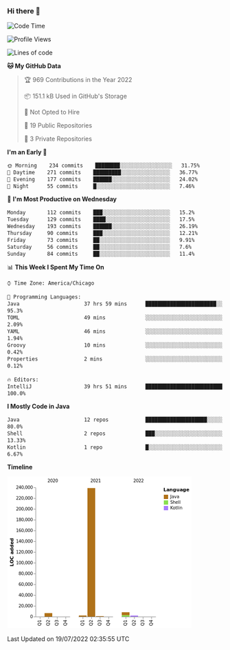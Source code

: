 ### Hi there 👋


<!--START_SECTION:waka-->
![Code Time](http://img.shields.io/badge/Code%20Time-2%2C407%20hrs%208%20mins-blue)

![Profile Views](http://img.shields.io/badge/Profile%20Views-13-blue)

![Lines of code](https://img.shields.io/badge/From%20Hello%20World%20I%27ve%20Written-259%20Thousand%20lines%20of%20code-blue)

**🐱 My GitHub Data** 

> 🏆 969 Contributions in the Year 2022
 > 
> 📦 151.1 kB Used in GitHub's Storage 
 > 
> 🚫 Not Opted to Hire
 > 
> 📜 19 Public Repositories 
 > 
> 🔑 3 Private Repositories  
 > 
**I'm an Early 🐤** 

```text
🌞 Morning    234 commits    ████████░░░░░░░░░░░░░░░░░   31.75% 
🌆 Daytime    271 commits    █████████░░░░░░░░░░░░░░░░   36.77% 
🌃 Evening    177 commits    ██████░░░░░░░░░░░░░░░░░░░   24.02% 
🌙 Night      55 commits     █░░░░░░░░░░░░░░░░░░░░░░░░   7.46%

```
📅 **I'm Most Productive on Wednesday** 

```text
Monday       112 commits    ███░░░░░░░░░░░░░░░░░░░░░░   15.2% 
Tuesday      129 commits    ████░░░░░░░░░░░░░░░░░░░░░   17.5% 
Wednesday    193 commits    ██████░░░░░░░░░░░░░░░░░░░   26.19% 
Thursday     90 commits     ███░░░░░░░░░░░░░░░░░░░░░░   12.21% 
Friday       73 commits     ██░░░░░░░░░░░░░░░░░░░░░░░   9.91% 
Saturday     56 commits     ██░░░░░░░░░░░░░░░░░░░░░░░   7.6% 
Sunday       84 commits     ██░░░░░░░░░░░░░░░░░░░░░░░   11.4%

```


📊 **This Week I Spent My Time On** 

```text
⌚︎ Time Zone: America/Chicago

💬 Programming Languages: 
Java                     37 hrs 59 mins      ███████████████████████░░   95.3% 
TOML                     49 mins             ░░░░░░░░░░░░░░░░░░░░░░░░░   2.09% 
YAML                     46 mins             ░░░░░░░░░░░░░░░░░░░░░░░░░   1.94% 
Groovy                   10 mins             ░░░░░░░░░░░░░░░░░░░░░░░░░   0.42% 
Properties               2 mins              ░░░░░░░░░░░░░░░░░░░░░░░░░   0.12%

🔥 Editors: 
IntelliJ                 39 hrs 51 mins      █████████████████████████   100.0%

```

**I Mostly Code in Java** 

```text
Java                     12 repos            ████████████████████░░░░░   80.0% 
Shell                    2 repos             ███░░░░░░░░░░░░░░░░░░░░░░   13.33% 
Kotlin                   1 repo              █░░░░░░░░░░░░░░░░░░░░░░░░   6.67%

```


**Timeline**

![Chart not found](https://raw.githubusercontent.com/powercasgamer/powercasgamer/master/charts/bar_graph.png) 


 Last Updated on 19/07/2022 02:35:55 UTC
<!--END_SECTION:waka-->
